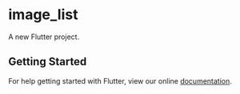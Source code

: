 # image_list

A new Flutter project.

## Getting Started

For help getting started with Flutter, view our online
[documentation](https://flutter.io/).
